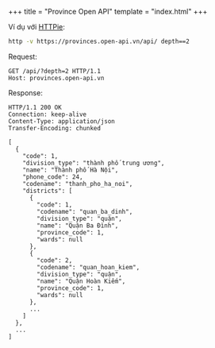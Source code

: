 +++
title = "Province Open API"
template = "index.html"
+++

Ví dụ với [HTTPie](https://httpie.io/):

```sh
http -v https://provinces.open-api.vn/api/ depth==2
```

Request:

```http
GET /api/?depth=2 HTTP/1.1
Host: provinces.open-api.vn
```

Response:

```http
HTTP/1.1 200 OK
Connection: keep-alive
Content-Type: application/json
Transfer-Encoding: chunked

[
  {
    "code": 1,
    "division_type": "thành phố trung ương",
    "name": "Thành phố Hà Nội",
    "phone_code": 24,
    "codename": "thanh_pho_ha_noi",
    "districts": [
      {
        "code": 1,
        "codename": "quan_ba_dinh",
        "division_type": "quận",
        "name": "Quận Ba Đình",
        "province_code": 1,
        "wards": null
      },
      {
        "code": 2,
        "codename": "quan_hoan_kiem",
        "division_type": "quận",
        "name": "Quận Hoàn Kiếm",
        "province_code": 1,
        "wards": null
      },
      ...
    ]
  },
  ...
]
```
